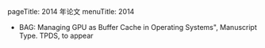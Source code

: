 pageTitle: 2014 年论文
menuTitle: 2014

* BAG: Managing GPU as Buffer Cache in Operating Systems", Manuscript Type. TPDS, to appear